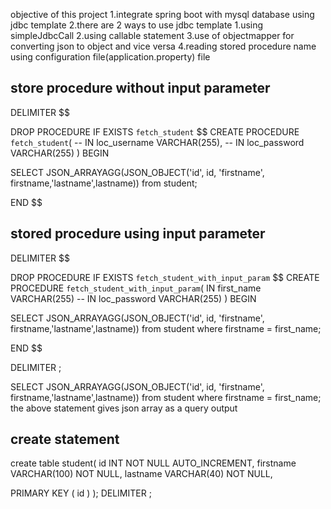 objective of this project
1.integrate spring boot with mysql database using jdbc template
2.there are 2 ways to use jdbc template 
	1.using simpleJdbcCall
	2.using callable statement
3.use of objectmapper for converting json to object and vice versa
4.reading stored procedure name using configuration file(application.property) file

store procedure without input parameter
---------------------------------------

DELIMITER $$

DROP PROCEDURE IF EXISTS `fetch_student` $$
CREATE  PROCEDURE `fetch_student`(
 -- IN loc_username VARCHAR(255),
  -- IN loc_password VARCHAR(255)
)
BEGIN

SELECT JSON_ARRAYAGG(JSON_OBJECT('id', id, 'firstname', firstname,'lastname',lastname)) from student;

END $$

stored procedure using input parameter
----------------------------------------
DELIMITER $$

DROP PROCEDURE IF EXISTS `fetch_student_with_input_param` $$
CREATE  PROCEDURE `fetch_student_with_input_param`(
 IN first_name VARCHAR(255)
  -- IN loc_password VARCHAR(255)
)
BEGIN

SELECT JSON_ARRAYAGG(JSON_OBJECT('id', id, 'firstname', firstname,'lastname',lastname)) from student where firstname = first_name;

END $$

DELIMITER ;

SELECT JSON_ARRAYAGG(JSON_OBJECT('id', id, 'firstname', firstname,'lastname',lastname)) from student where firstname = first_name;
the above statement gives json array as a query output

create statement
--------------------
create table student(
   id INT NOT NULL AUTO_INCREMENT,
   firstname  VARCHAR(100) NOT NULL,
   lastname VARCHAR(40) NOT NULL,
  
   PRIMARY KEY ( id )
);
DELIMITER ;	